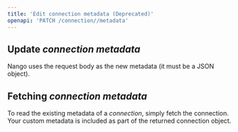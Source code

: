 ```yaml
---
title: 'Edit connection metadata (Deprecated)'
openapi: 'PATCH /connection//metadata'
---
```


## Update _connection metadata_

Nango uses the request body as the new metadata (it must be a JSON object).

## Fetching _connection metadata_

To read the existing metadata of a _connection_, simply fetch the connection. Your custom metadata is included as part of the returned connection object.
